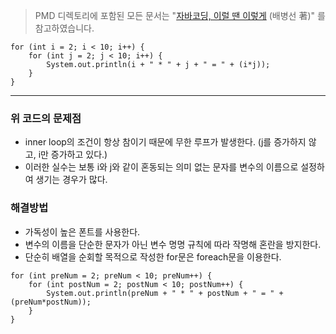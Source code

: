 > PMD 디렉토리에 포함된 모든 문서는 "[자바코딩, 이럴 땐 이렇게](http://wikibook.co.kr/java-coding-with-pmd/) (배병선 著)" 를 참고하였습니다.


```
for (int i = 2; i < 10; i++) {      
    for (int j = 2; j < 10; i++) {
        System.out.println(i + " * " + j + " = " + (i*j));
    }
}
```

-----
### 위 코드의 문제점
* inner loop의 조건이 항상 참이기 때문에 무한 루프가 발생한다. (j를 증가하지 않고, i만 증가하고 있다.)
* 이러한 실수는 보통 i와 j와 같이 혼동되는 의미 없는 문자를 변수의 이름으로 설정하여 생기는 경우가 많다.

### 해결방법
* 가독성이 높은 폰트를 사용한다.
* 변수의 이름을 단순한 문자가 아닌 변수 명명 규칙에 따라 작명해 혼란을 방지한다.
* 단순히 배열을 순회할 목적으로 작성한 for문은 foreach문을 이용한다.

```
for (int preNum = 2; preNum < 10; preNum++) {
    for (int postNum = 2; postNum < 10; postNum++) {
        System.out.println(preNum + " * " + postNum + " = " + (preNum*postNum));
    }
}
```

